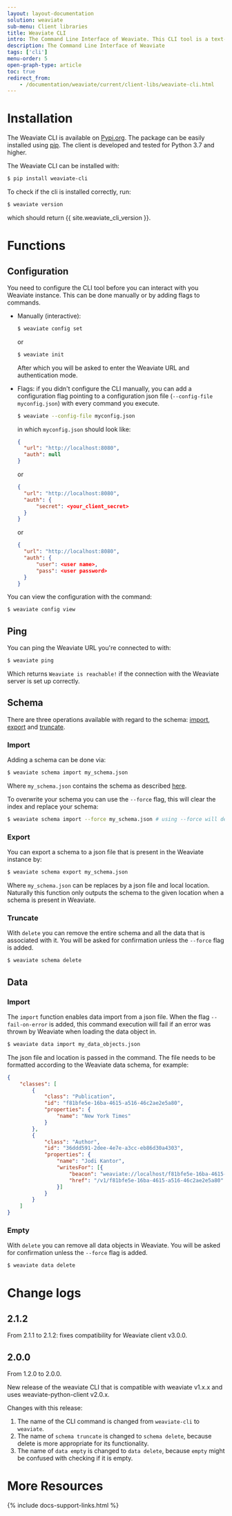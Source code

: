 ```yaml
---
layout: layout-documentation
solution: weaviate
sub-menu: Client libraries
title: Weaviate CLI
intro: The Command Line Interface of Weaviate. This CLI tool is a text-based interface used to interact with a Weaviate instance by typing direct commands. This should not be confused with the <a href="./python.html">Weaviate Python client</a>, with which you can perform all RESTful and GraphQL requests, and has additional functionalities.
description: The Command Line Interface of Weaviate
tags: ['cli']
menu-order: 5
open-graph-type: article
toc: true
redirect_from:
    - /documentation/weaviate/current/client-libs/weaviate-cli.html
---
```


# Installation

The Weaviate CLI is available on [Pypi.org](https://pypi.org/project/weaviate-cli/). The package can be easily installed using [pip](https://pypi.org/project/pip/). The client is developed and tested for Python 3.7 and higher.

The Weaviate CLI can be installed with:

```sh
$ pip install weaviate-cli
```

To check if the cli is installed correctly, run:

```sh
$ weaviate version
```

which should return {{ site.weaviate_cli_version }}.

# Functions

## Configuration

You need to configure the CLI tool before you can interact with you Weaviate instance. This can be done manually or by adding flags to commands. 
- Manually (interactive): 
  ```sh
  $ weaviate config set
  ```
  or 
  ```sh
  $ weaviate init
  ```
  After which you will be asked to enter the Weaviate URL and authentication mode.

- Flags: if you didn't configure the CLI manually, you can add a configuration flag pointing to a configuration json file (`--config-file myconfig.json`) with every command you execute.
  
  ```bash
  $ weaviate --config-file myconfig.json
  ```

  in which `myconfig.json` should look like:
  ```json
  {
    "url": "http://localhost:8080",
    "auth": null
  }   
  ```
  or
  ```json
  {
    "url": "http://localhost:8080",
    "auth": {
        "secret": <your_client_secret>
    }
  }   
  ``` 
  or

  ```json
  {
    "url": "http://localhost:8080",
    "auth": {
        "user": <user name>,
        "pass": <user password>
    }
  }   
  ```

You can view the configuration with the command:

```sh
$ weaviate config view
```

## Ping
You can ping the Weaviate URL you're connected to with:
```sh
$ weaviate ping
```

Which returns `Weaviate is reachable!` if the connection with the Weaviate server is set up correctly.


## Schema
There are three operations available with regard to the schema: [import](#import), [export](#export) and [truncate](#truncate).

### Import

Adding a schema can be done via:

```sh
$ weaviate schema import my_schema.json
```

Where `my_schema.json` contains the schema as described [here](../tutorials/how-to-create-a-schema.html).

To overwrite your schema you can use the `--force` flag, this will clear the index and replace your schema:

```sh
$ weaviate schema import --force my_schema.json # using --force will delete your data
```

### Export
You can export a schema to a json file that is present in the Weaviate instance by:

```sh
$ weaviate schema export my_schema.json
```

Where `my_schema.json` can be replaces by a json file and local location. Naturally this function only outputs the schema to the given location when a schema is present in Weaviate. 

### Truncate

With `delete` you can remove the entire schema and all the data that is associated with it. You will be asked for confirmation unless the `--force` flag is added.

```sh
$ weaviate schema delete
```

## Data

### Import
The `import` function enables data import from a json file. When the flag `--fail-on-error` is added, this command execution will fail if an error was thrown by Weaviate when loading the data object in. 

```sh
$ weaviate data import my_data_objects.json
```

The json file and location is passed in the command. The file needs to be formatted according to the Weaviate data schema, for example:

```json
{
    "classes": [
        {
            "class": "Publication",
            "id": "f81bfe5e-16ba-4615-a516-46c2ae2e5a80",
            "properties": {
                "name": "New York Times"
            }
        },
        {
            "class": "Author",
            "id": "36ddd591-2dee-4e7e-a3cc-eb86d30a4303",
            "properties": {
                "name": "Jodi Kantor",
                "writesFor": [{
                    "beacon": "weaviate://localhost/f81bfe5e-16ba-4615-a516-46c2ae2e5a80",
                    "href": "/v1/f81bfe5e-16ba-4615-a516-46c2ae2e5a80"
                }]
            }
        }
    ]
}
```

### Empty
With `delete` you can remove all data objects in Weaviate. You will be asked for confirmation unless the `--force` flag is added.

```sh
$ weaviate data delete
```
# Change logs

## 2.1.2

From 2.1.1 to 2.1.2: fixes compatibility for Weaviate client v3.0.0.

## 2.0.0

From 1.2.0 to 2.0.0.

New release of the weaviate CLI that is compatible with weaviate v1.x.x and uses weaviate-python-client v2.0.x.

Changes with this release:
  1. The name of the CLI command is changed from `weaviate-cli` to `weaviate`.
  2. The name of `schema truncate` is changed to `schema delete`, because delete is more appropriate for its functionality.
  3. The name of `data empty` is changed to `data delete`, because `empty` might be confused with checking if it is empty.


# More Resources

{% include docs-support-links.html %}
